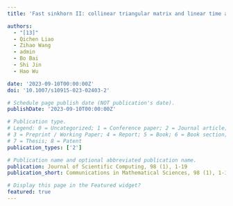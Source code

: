 ```yaml
---
title: 'Fast sinkhorn II: collinear triangular matrix and linear time accurate computation of optimal transport'

authors:
  - "[13]"
  - Qichen Liao
  - Zihao Wang
  - admin
  - Bo Bai
  - Shi Jin
  - Hao Wu

date: '2023-09-10T00:00:00Z'
doi: '10.1007/s10915-023-02403-2'

# Schedule page publish date (NOT publication's date).
publishDate: '2023-09-10T00:00:00Z'

# Publication type.
# Legend: 0 = Uncategorized; 1 = Conference paper; 2 = Journal article;
# 3 = Preprint / Working Paper; 4 = Report; 5 = Book; 6 = Book section;
# 7 = Thesis; 8 = Patent
publication_types: ['2']

# Publication name and optional abbreviated publication name.
publication: Journal of Scientific Computing, 98 (1), 1-19
publication_short: Communications in Mathematical Sciences, 98 (1), 1-19

# Display this page in the Featured widget?
featured: true
---
```

